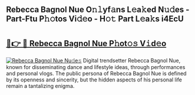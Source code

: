 ## Rebecca Bagnol Nue O𝚗𝚕yf𝚊ns L𝚎a𝚔ed N𝚞𝚍es - Part-Ftu P𝚑𝚘tos Vi𝚍𝚎o - H𝚘𝚝 Part L𝚎a𝚔s i4EcU

# <h2><a href="http://kf5vco6.oniu.top/?m=Rebecca+Bagnol+Nue">🔗👉 🔴 Rebecca Bagnol Nue P𝚑ot𝚘𝚜 V𝚒d𝚎o</a></h2>

[![Rebecca Bagnol Nue Nu𝚍e𝚜](https://i.imgur.com/0qMVB7G.gif)](http://kf5vco6.oniu.top/?m=Rebecca+Bagnol+Nue)
Digital trendsetter Rebecca Bagnol Nue, known for disseminating dance and lifestyle ideas, through performances and personal vlogs. The public persona of Rebecca Bagnol Nue is defined by its openness and sincerity, but the hidden aspects of his personal life remain a tantalizing enigma.  
